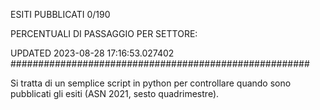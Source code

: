 ESITI PUBBLICATI 0/190 

PERCENTUALI DI PASSAGGIO PER SETTORE:

UPDATED 2023-08-28 17:16:53.027402
###################################################### 

Si tratta di un semplice script in python per controllare quando sono pubblicati gli esiti (ASN 2021, sesto quadrimestre).

